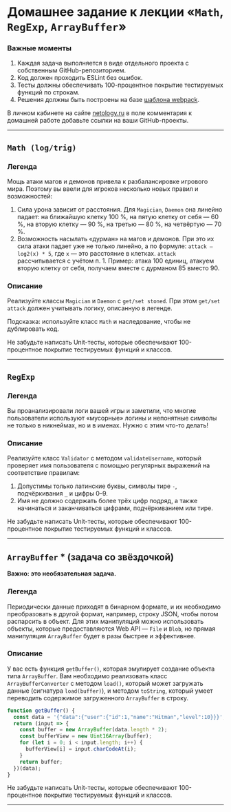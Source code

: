# Домашнее задание к лекции «`Math`, `RegExp`, `ArrayBuffer`»

### **Важные моменты** 

1. Каждая задача выполняется в виде отдельного проекта с собственным GitHub-репозиторием.
2. Код должен проходить ESLint без ошибок.
3. Тесты должны обеспечивать 100-процентное покрытие тестируемых функций по строкам.
4. Решения должны быть построены на базе [шаблона webpack](/ci-template).

В личном кабинете на сайте [netology.ru](http://netology.ru/) в поле комментария к домашней работе добавьте ссылки на ваши GitHub-проекты.

---

## `Math (log/trig)`

### Легенда

Мощь атаки магов и демонов привела к разбалансировке игрового мира. Поэтому вы ввели для игроков несколько новых правил и возможностей:
1. Сила урона зависит от расстояния. Для `Magician`, `Daemon` она линейно падает: на ближайшую клетку 100 %, на пятую клетку от себя — 60 %, на вторую клетку — 90 %, на третью — 80 %, на четвёртую — 70 %.
2. Возможность насылать «дурман» на магов и демонов. При это их сила атаки падает уже не только линейно, а по формуле: `attack — log2(x) * 5`, где `x` — это расстояние в клетках. `attack` рассчитывается с учётом п. 1. Пример: атака 100 единиц, атакуем вторую клетку от себя, получаем вместе с дурманом 85 вместо 90.

### Описание

Реализуйте классы `Magician` и `Daemon` с `get/set stoned`. При этом `get/set attack` должен учитывать логику, описанную в легенде.

Подсказка: используйте класс `Math` и наследование, чтобы не дублировать код.

Не забудьте написать Unit-тесты, которые обеспечивают 100-процентное покрытие тестируемых функций и классов.

---

## `RegExp`

### Легенда

Вы проанализировали логи вашей игры и заметили, что многие пользователи используют «мусорные» логины и непонятные символы не только в никнеймах, но и в именах. Нужно с этим что-то делать! 

### Описание

Реализуйте класс `Validator` с методом `validateUsername`, который проверяет имя пользователя с помощью регулярных выражений на соответствие правилам:
1. Допустимы только латинские буквы, символы тире `-`, подчёркивания `_` и цифры 0–9.
2. Имя не должно содержать более трёх цифр подряд, а также начинаться и заканчиваться цифрами, подчёркиванием или тире.

Не забудьте написать Unit-тесты, которые обеспечивают 100-процентное покрытие тестируемых функций и классов.

---

## `ArrayBuffer` * (задача со звёздочкой)

**Важно: это необязательная задача.**

### Легенда

Периодически данные приходят в бинарном формате, и их необходимо преобразовать в другой формат, например, строку JSON, чтобы потом распарсить в объект. Для этих манипуляций можно использовать объекты, которые предоставляются Web API — `File` и `Blob`, но прямая манипуляция `ArrayBuffer` будет в разы быстрее и эффективнее.

### Описание

У вас есть функция `getBuffer()`, которая эмулирует создание объекта типа `ArrayBuffer`. Вам необходимо реализовать класс `ArrayBufferConverter` с методом `load()`, который может загружать данные (сигнатура `load(buffer)`), и методом `toString`, который умеет переводить содержимое загруженного `ArrayBuffer` в строку.
```javascript
function getBuffer() {
  const data = '{"data":{"user":{"id":1,"name":"Hitman","level":10}}}';
  return (input => {
    const buffer = new ArrayBuffer(data.length * 2);
    const bufferView = new Uint16Array(buffer);
    for (let i = 0; i < input.length; i++) {
      bufferView[i] = input.charCodeAt(i);
    }
    return buffer;
  })(data);
}
```

Не забудьте написать Unit-тесты, которые обеспечивают 100-процентное покрытие тестируемых функций и классов.

---
